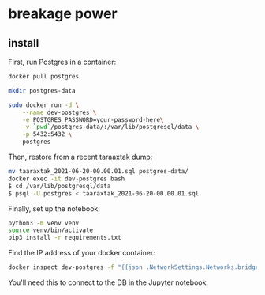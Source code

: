 # breakage power

## install

First, run Postgres in a container:

```sh
docker pull postgres

mkdir postgres-data

sudo docker run -d \
	--name dev-postgres \
	-e POSTGRES_PASSWORD=your-password-here\
	-v `pwd`/postgres-data/:/var/lib/postgresql/data \
    -p 5432:5432 \
    postgres
```

Then, restore from a recent taraaxtak dump:

```sh
mv taaraxtak_2021-06-20-00.00.01.sql postgres-data/
docker exec -it dev-postgres bash
$ cd /var/lib/postgresql/data
$ psql -U postgres < taaraxtak_2021-06-20-00.00.01.sql
```

Finally, set up the notebook:

```sh
python3 -m venv venv
source venv/bin/activate
pip3 install -r requirements.txt
```

Find the IP address of your docker container:

```sh
docker inspect dev-postgres -f "{{json .NetworkSettings.Networks.bridge.IPAddress }}" 
```

You'll need this to connect to the DB in the Jupyter notebook.
